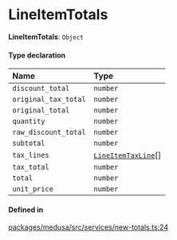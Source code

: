 # LineItemTotals

 **LineItemTotals**: `Object`

#### Type declaration

| Name | Type |
| :------ | :------ |
| `discount_total` | `number` |
| `original_tax_total` | `number` |
| `original_total` | `number` |
| `quantity` | `number` |
| `raw_discount_total` | `number` |
| `subtotal` | `number` |
| `tax_lines` | [`LineItemTaxLine`](../classes/LineItemTaxLine.md)[] |
| `tax_total` | `number` |
| `total` | `number` |
| `unit_price` | `number` |

#### Defined in

[packages/medusa/src/services/new-totals.ts:24](https://github.com/medusajs/medusa/blob/3d9f5ae63/packages/medusa/src/services/new-totals.ts#L24)
